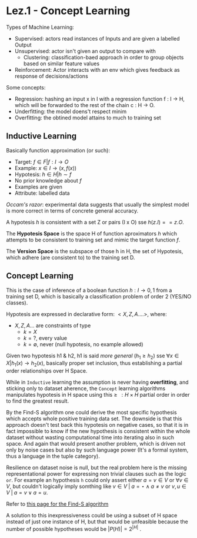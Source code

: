 # Lez.1 - Concept Learning

Types of Machine Learning:
- Supervised: actors read instances of Inputs and are given a labelled Output
- Unsupervised:  actor isn't given an output to compare with
  - Clustering: classification-baed approach in order to group objects based on similar feature values
- Reinforcement: Actor interacts with an env which gives feedback as response of decisions/actions

Some concepts:
- Regression: hashing an input x in I with a regression function f : I -> H, which will be forwarded to the rest of the chain c : H -> O.
- Underfitting: the model doens't respect minim
- Overfitting: the obtined model attains to much to training set

## Inductive Learning

Basically function approximation (or such):
- Target: $f \in F | f : I \rightarrow O$
- Example: $x \in I \rightarrow (x, f(x))$
- Hypotesis: $h \in H | h \sim f$
- No prior knowledge about $f$
- Examples are given
- Attribute: labelled data

_Occam's razor_: experimental data suggests that usually the simplest model is more correct in terms of concrete general accuracy.

A hypotesis $h$ is consistent with a set Z or pairs (I x O) sse $h(z.I) == z.O$.

The **Hypotesis Space** is the space H of function aproximators $h$ which attempts to be consistent to training set and mimic the target function $f$.

The **Version Space** is the subspace of those h in H, the set of Hypotesis, which adhere (are consistent to) to the training set D.

## Concept Learning

This is the case of inference of a boolean function $h : I \rightarrow {0,1}$ from a training set D, which is basically a classification problem of order 2 (YES/NO classes).

Hypotesis are expressed in declarative form: $<X, Z, A ....>$, where:
- $X, Z, A ...$ are constraints of type
  - $k = X$
  - $k = ?$, every value
  - $k = \emptyset$, never (null hypotesis, no example allowed)

Given two hypotesis h1 & h2, h1 is said _more general_ ($h_1 \ge h_2$) sse $\forall x \in X | h_1(x) \rightarrow h_2(x)$, basically proper set inclusion, thus establishing a partial order relationships over H Space.

While in `Inductive` learning the assumption is never having **overfitting**, and sticking only to dataset aherence, the `Concept` learning algorithms manipulates hypotesis in H space using this $\ge \,\,\, : H \times H$ partial order in order to find the greatest result.

By the Find-S algorithm one could derive the most specific hypothesis which accepts whole positive training data set. The downside is that this approach doesn't test back this hypotesis on negative cases, so that it is in fact impossible to know if the new hypothesis is consistent within the whole dataset without wasting computational time into iterating also in such space. And again that would present another problem, which is driven not only by noise cases but also by such language power (It's a formal system, thus a language in the tuple category).

Resilience on dataset noise is null, but the real problem here is the missing representational power for expressing non trivial clauses such as the logic `or`. For example an hypothesis `h` could only assert either $a = v \in V$ or $\forall v \in V$, but couldn't logically imply somthing like $v \in V \; | \; a = \star \land a \not = v$ or $v,u \in V \; | \; a = v \lor a = u$.

Refer to [this page for the Find-S algorithm](./algos.md)

A solution to this inexpressiveness could be using a subset of H space instead of just one instance of H, but that would be unfeasible because the number of possible hypotheses would be $|P(H)| = 2^{|H|}$ .